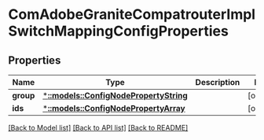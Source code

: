 # ComAdobeGraniteCompatrouterImplSwitchMappingConfigProperties

## Properties
Name | Type | Description | Notes
------------ | ------------- | ------------- | -------------
**group** | [***::models::ConfigNodePropertyString**](configNodePropertyString.md) |  | [optional] 
**ids** | [***::models::ConfigNodePropertyArray**](configNodePropertyArray.md) |  | [optional] 

[[Back to Model list]](../README.md#documentation-for-models) [[Back to API list]](../README.md#documentation-for-api-endpoints) [[Back to README]](../README.md)


